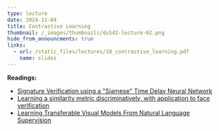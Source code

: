 ```yaml
---
type: lecture
date: 2024-11-04
title: Contrastive Learning
thumbnail: /_images/thumbnails/ds542-lecture-02.png
hide_from_announcments: true
links:
  - url: /static_files/lectures/18_contrastive_learning.pdf
    name: slides
---
```

**Readings:**
- [Signature Verification using a "Siamese" Time Delay Neural Network](https://proceedings.neurips.cc/paper_files/paper/1993/file/288cc0ff022877bd3df94bc9360b9c5d-Paper.pdf)
- [Learning a similarity metric discriminatively, with application to face verification](https://ieeexplore.ieee.org/document/1467314)
- [Learning Transferable Visual Models From Natural Language Supervision](https://proceedings.mlr.press/v139/radford21a/radford21a.pdf)
